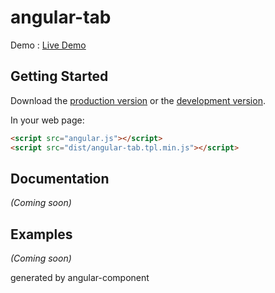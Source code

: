 # angular-tab

Demo : [Live Demo][demo]


[demo]: http://ariesjia.github.io/angular-tab/demo/

## Getting Started

Download the [production version][min] or the [development version][max].


[min]: https://raw.github.com/ariesjia/angular-tab/master/dist/angular-tab.tpl.min.js
[max]: https://raw.github.com/ariesjia/angular-tab/master/dist/angular-tab.tpl.js


In your web page:

```html
<script src="angular.js"></script>
<script src="dist/angular-tab.tpl.min.js"></script>
```

## Documentation
_(Coming soon)_

## Examples
_(Coming soon)_


generated by angular-component

